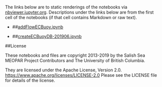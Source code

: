 The links below are to static renderings of the notebooks via
[nbviewer.jupyter.org](https://nbviewer.jupyter.org/).
Descriptions under the links below are from the first cell of the notebooks
(if that cell contains Markdown or raw text).

* ##[addFlowECBuoy.ipynb](https://nbviewer.jupyter.org/urls/bitbucket.org/salishsea/analysis-elise-2/raw/tip/notebooks/databases/addFlowECBuoy.ipynb)  
    
* ##[createECBuoyDB-201906.ipynb](https://nbviewer.jupyter.org/urls/bitbucket.org/salishsea/analysis-elise-2/raw/tip/notebooks/databases/createECBuoyDB-201906.ipynb)  
    

##License

These notebooks and files are copyright 2013-2019
by the Salish Sea MEOPAR Project Contributors
and The University of British Columbia.

They are licensed under the Apache License, Version 2.0.
https://www.apache.org/licenses/LICENSE-2.0
Please see the LICENSE file for details of the license.
